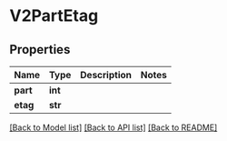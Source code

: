# V2PartEtag

## Properties
Name | Type | Description | Notes
------------ | ------------- | ------------- | -------------
**part** | **int** |  | 
**etag** | **str** |  | 

[[Back to Model list]](../README.md#documentation-for-models) [[Back to API list]](../README.md#documentation-for-api-endpoints) [[Back to README]](../README.md)

